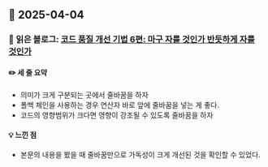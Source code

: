 ## 📅 2025-04-04
### 📖 읽은 블로그: [코드 품질 개선 기법 6편: 마구 자를 것인가 반듯하게 자를 것인가](https://techblog.lycorp.co.jp/ko/techniques-for-improving-code-quality-6)
#### ✏️ 세 줄 요약
- 의미가 크게 구분되는 곳에서 줄바꿈을 하자
- 폴백 체인을 사용하는 경우 연산자 바로 앞에 줄바꿈을 넣는 게 좋다.
- 코드의 영향범위가 크다면 영향이 강조될 수 있도록 줄바꿈을 하자
#### 💡 느낀 점
- 본문의 내용을 봤을 때 줄바꿈만으로 가독성이 크게 개선된 것을 확인할 수 있었다. 
